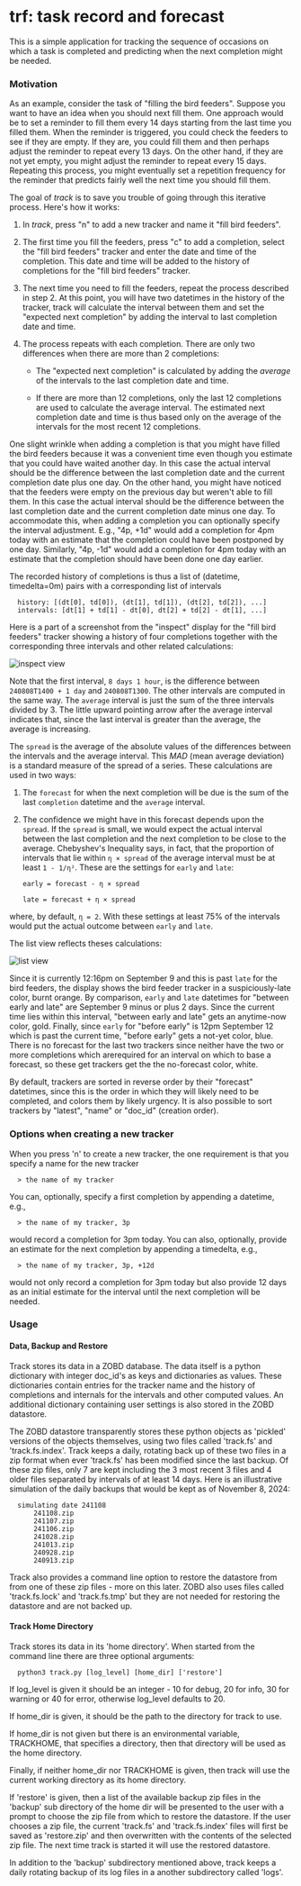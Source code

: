 # trf: task record and forecast

This is a simple application for tracking the sequence of occasions on which a task is completed and predicting when the next completion might be needed.

### Motivation

As an example, consider the task of "filling the bird feeders". Suppose you want to have an idea when you should next fill them. One approach would be to set a reminder to fill them every 14 days starting from the last time you filled them. When the reminder is triggered, you could check the feeders to see if they are empty. If they are, you could fill them and then perhaps adjust the reminder to repeat every 13 days. On the other hand, if they are not yet empty, you might adjust the reminder to repeat every 15 days. Repeating this process, you might eventually set a repetition frequency for the reminder that predicts fairly well the next time you should fill them.

The goal of *track* is to save you trouble of going through this iterative process. Here's how it works:


1. In *track*, press "n" to add a new tracker and name it "fill bird feeders".
2. The first time you fill the feeders, press "c" to add a completion, select the "fill bird feeders" tracker and enter the date and time of the completion. This date and time will be added to the history of completions for the "fill bird feeders" tracker.
3. The next time you need to fill the feeders, repeat the process described in step 2. At this point, you will have two datetimes in the history of the tracker, track will calculate the interval between them and set the "expected next completion" by adding the interval to last completion date and time.
4. The process repeats with each completion. There are only two differences when there are more than 2 completions:

      - The "expected next completion" is calculated by adding the *average* of the intervals to the last completion date and time.

      - If there are more than 12 completions, only the last 12 completions are used to calculate the average interval. The estimated next completion date and time is thus based only on the average of the intervals for the most recent 12 completions.

One slight wrinkle when adding a completion is that you might have filled the bird feeders because it was a convenient time even though you estimate that you could have waited another day. In this case the actual interval should be the difference between the last completion date and the current completion date plus one day. On the other hand, you might have noticed that the feeders were empty on the previous day but weren't able to fill them. In this case the actual interval should be the difference between the last completion date and the current completion date minus one day. To accommodate this, when adding a completion you can optionally specify the interval adjustment. E.g., "4p, +1d" would add a completion for 4pm today with an estimate that the completion could have been postponed by one day. Similarly, "4p, -1d" would add a completion for 4pm today with an estimate that the completion should have been done one day earlier.

The recorded history of completions is thus a list of (datetime, timedelta=0m) pairs with a corresponding list of intervals

      history: [(dt[0], td[0]), (dt[1], td[1]), (dt[2], td[2]), ...]
      intervals: [dt[1] + td[1] - dt[0], dt[2] + td[2] - dt[1], ...]

Here is a part of a screenshot from the "inspect" display for the "fill bird feeders" tracker showing a history of four completions together with the corresponding three intervals and other related calculations:

![inspect view](tracker_inspect.png)

Note that the first interval, `8 days 1 hour`, is the difference between `240808T1400 + 1 day` and `240808T1300`.  The other intervals are computed in the same way. The `average` interval is just the sum of the three intervals divided by 3. The little upward pointing arrow after the average interval indicates that, since the last interval is greater than the average, the average is increasing.

The `spread` is the average of the absolute values of the differences between the intervals and the average interval. This *MAD* (mean average deviation) is a standard measure of the spread of a series. These calculations are used in two ways:

1. The `forecast` for when the next completion will be due is the sum of the last `completion` datetime and the `average` interval.
2. The confidence we might have in this forecast depends upon the `spread`. If the `spread` is small, we would expect the actual interval between the last completion and the next completion to be close to the average. Chebyshev's Inequality says, in fact, that the proportion of intervals that lie within `η × spread` of the average interval must be at least `1 - 1/η²`. These are the settings for `early` and `late`:

      `early = forecast - η × spread`

      `late = forecast + η × spread`

where, by default, `η = 2`. With these settings at least 75% of the intervals would put the actual outcome between `early` and `late`.

The list view reflects theses calculations:

![list view](tracker_list.png)

Since it is currently 12:16pm on September 9 and this is past `late` for the bird feeders, the display shows the bird feeder tracker in a suspiciously-late color, burnt orange. By comparison, `early` and `late` datetimes for "between early and late" are September 9 minus or plus 2 days.  Since the current time lies within this interval, "between early and late" gets an anytime-now color, gold. Finally, since `early` for "before early" is 12pm September 12 which is past the current time, "before early" gets a not-yet color, blue. There is no forecast for the last two trackers since neither have the two or more completions which arerequired for an interval on which to base a forecast, so these get trackers get the the no-forecast color, white.

By default, trackers are sorted in reverse order by their "forecast" datetimes, since this is the order in which they will likely need to be completed, and colors them by likely urgency. It is also possible to sort trackers by "latest", "name" or "doc_id" (creation order).

### Options when creating a new tracker

When you press 'n' to create a new tracker, the one requirement is that you specify a name for the new tracker

      > the name of my tracker

You can, optionally, specify a first completion by appending a datetime, e.g.,

      > the name of my tracker, 3p

would record a completion for 3pm today. You can also, optionally, provide an estimate for the next completion by appending a timedelta, e.g.,

      > the name of my tracker, 3p, +12d

would not only record a completion for 3pm today but also provide 12 days as an initial estimate for the interval until the next completion will be needed.

### Usage

#### Data, Backup and Restore

Track stores its data in a ZOBD database.  The data itself is a python dictionary with integer doc_id's as keys and dictionaries as values. These dictionaries contain entries for the tracker name and the history of completions and internals for the intervals and other computed values.  An additional dictionary containing user settings is also stored in the ZOBD datastore.

The ZOBD datastore transparently stores these python objects as 'pickled' versions of the objects themselves, using two files called 'track.fs' and 'track.fs.index'. Track keeps a daily, rotating back up of these two files in a zip format when ever 'track.fs' has been modified since the last backup.  Of these zip files, only 7 are kept  including the 3 most recent 3 files and 4 older files separated by intervals of at least 14 days. Here is an illustrative simulation of the daily backups that would be kept as of November 8, 2024:

      simulating date 241108
          241108.zip
          241107.zip
          241106.zip
          241028.zip
          241013.zip
          240928.zip
          240913.zip

Track also provides a command line option to restore the datastore from from one of these zip files - more on this later.  ZOBD also uses files called 'track.fs.lock' and 'track.fs.tmp' but they are not needed for restoring the datastore and are not backed up.

#### Track Home Directory

Track stores its data in its 'home directory'. When started from the command line there are three optional arguments:

      python3 track.py [log_level] [home_dir] ['restore']

If log_level is given it should be an integer - 10 for debug, 20 for info, 30 for warning or 40 for error, otherwise log_level defaults to 20.

If home_dir is given, it should be the path to the directory for track to use.

If home_dir is not given but there is an environmental variable, TRACKHOME, that specifies a directory, then that directory will be used as the home directory.

Finally, if neither home_dir nor TRACKHOME is given, then track will use the current working directory as its home directory.

If 'restore' is given, then a list of the available backup zip files in the 'backup' sub directory of the home dir will be presented to the user with a prompt to choose the zip file from which to restore the datastore. If the user chooses a zip file, the current 'track.fs' and 'track.fs.index' files will first be saved as 'restore.zip' and then overwritten with the contents of the selected zip file. The next time track is started it will use the restored datastore.

In addition to the 'backup' subdirectory mentioned above, track keeps a daily rotating backup of its log files in a another subdirectory called 'logs'.